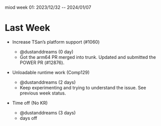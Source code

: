 miod week 01: 2023/12/32 -- 2024/01/07

# Last Week

- Increase TSan’s platform support (#1060)
  - @dustanddreams (0 day)
  - Got the arm64 PR merged into trunk. Updated and submitted the POWER PR
    (#12876).

- Unloadable runtime work (Comp129)
  - @dustanddreams (2 days)
  - Keep experimenting and trying to understand the issue. See previous
    week status.

- Time off (No KR)
  - @dustanddreams (3 days)
  - days off
